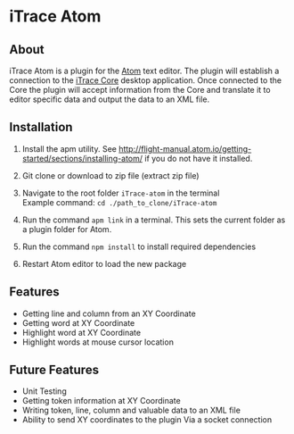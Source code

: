 # iTrace Atom

## About
iTrace Atom is a plugin for the [Atom](https://atom.io/) text editor. The plugin will establish a connection to the [iTrace Core](https://github.com/iTrace-Dev/iTrace-Core) desktop application. Once connected to the Core the plugin will accept information from the Core and translate it to editor specific data and output the data to an XML file.

## Installation
1. Install the apm utility. See http://flight-manual.atom.io/getting-started/sections/installing-atom/ if you do not have it installed.

2. Git clone or download to zip file (extract zip file)

3. Navigate to the root folder `iTrace-atom` in the terminal  
Example command:
`cd ./path_to_clone/iTrace-atom`

4. Run the command `apm link` in a terminal. This sets the current folder as a plugin folder for Atom.

5. Run the command `npm install` to install required dependencies

5. Restart Atom editor to load the new package

## Features
- Getting line and column from an XY Coordinate
- Getting word at XY Coordinate
- Highlight word at XY Coordinate
- Highlight words at mouse cursor location

## Future Features
- Unit Testing
- Getting token information at XY Coordinate
- Writing token, line, column and valuable data to an XML file
- Ability to send XY coordinates to the plugin Via a socket connection
